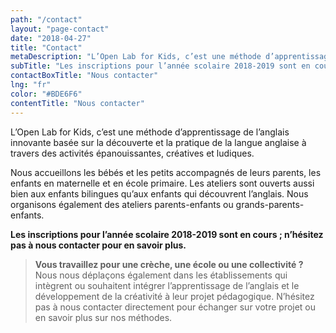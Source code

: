```yaml
---
path: "/contact"
layout: "page-contact"
date: "2018-04-27"
title: "Contact"
metaDescription: "L’Open Lab for Kids, c’est une méthode d’apprentissage de l’anglais innovante basée sur la découverte et la pratique de la langue anglaise à travers des activités épanouissantes, créatives et ludiques."
subTitle: "Les inscriptions pour l’année scolaire 2018-2019 sont en cours ; n’hésitez pas à nous contacter pour toute question."
contactBoxTitle: "Nous contacter"
lng: "fr"
color: "#BDE6F6"
contentTitle: "Nous contacter"
---
```


L’Open Lab for Kids, c’est une méthode d’apprentissage de l’anglais innovante basée sur la découverte et la pratique de la langue anglaise à travers des activités épanouissantes, créatives et ludiques.

Nous accueillons les bébés et les petits accompagnés de leurs parents, les enfants en maternelle et en école primaire. Les ateliers sont ouverts aussi bien aux enfants bilingues qu’aux enfants qui découvrent l’anglais. Nous organisons également des ateliers parents-enfants ou grands-parents-enfants.

**Les inscriptions pour l’année scolaire 2018-2019 sont en cours ; n’hésitez pas à nous contacter pour en savoir plus.**

> **Vous travaillez pour une crèche, une école ou une collectivité ?** Nous nous déplaçons également dans les établissements qui intègrent ou souhaitent intégrer l’apprentissage de l’anglais et le développement de la créativité à leur projet pédagogique. N’hésitez pas à nous contacter directement pour échanger sur votre projet ou en savoir plus sur nos méthodes.
